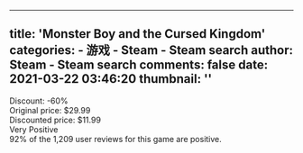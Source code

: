 
---
title: 'Monster Boy and the Cursed Kingdom'
categories: 
    - 游戏
    - Steam - Steam search
author: Steam - Steam search
comments: false
date: 2021-03-22 03:46:20
thumbnail: ''
---

<div>   
Discount: -60%<br>Original price: $29.99<br>Discounted price: $11.99<br>Very Positive<br>92% of the 1,209 user reviews for this game are positive.  
</div>
            